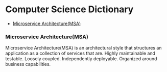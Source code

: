 # Computer Science Dictionary

* [Microservice Architecture(MSA)](#microservice-architecturemsa)

### Microservice Architecture(MSA)

   Microservice Architecture(MSA) is an architectural style that structures an application as a collection of services that are. Highly maintainable and testable. Loosely coupled. Independently deployable. Organized around business capabilities.
